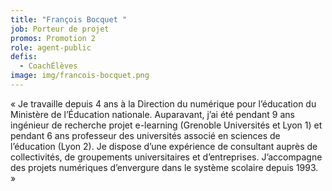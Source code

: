 ```yaml
---
title: "François Bocquet "
job: Porteur de projet
promos: Promotion 2
role: agent-public
defis:
  - CoachÉlèves
image: img/francois-bocquet.png
---
```

« Je travaille depuis 4 ans à la Direction du numérique pour l’éducation du Ministère de l’Éducation nationale. Auparavant, j’ai été pendant 9 ans ingénieur de recherche projet e-learning (Grenoble Universités et Lyon 1) et pendant 6 ans professeur des universités associé en sciences de l’éducation (Lyon 2). Je dispose d’une expérience de consultant auprès de collectivités, de groupements universitaires et d’entreprises. J’accompagne des projets numériques d’envergure dans le système scolaire depuis 1993. »